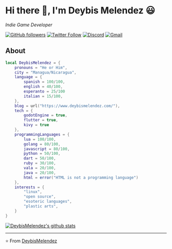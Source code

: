 # Hi there 👋, I'm Deybis Melendez 😃

*Indie Game Developer*

[![GitHub followers](https://img.shields.io/github/followers/DeybisMelendez?label=Follow%20me%21&style=social)](https://github.com/DeybisMelendez)
[![Twitter Follow](https://img.shields.io/twitter/follow/damvcito?label=Follow%20@Damvcito%21&style=social)](https://twitter.com/DeybisMelendez)
[![Discord](https://img.shields.io/discord/505417624071438347?label=Discord%20Chat&style=social)](https://discord.gg/ZRMQVEp)
[![Gmail](https://img.shields.io/badge/Gmail-pixelweb2007%40gmail.com-red)](mailto:pixelweb2007@gmail.com)

## About

```Lua
local DeybisMelendez = {
    pronouns = "He or Him",
    city = "Managua/Nicaragua",
    language = {
        spanish = 100/100,
        english = 40/100,
        esperanto = 25/100
        italian = 15/100,
    },
    blog = url("https://www.deybismelendez.com/"),
    tech = {
        godotEngine = true,
        flutter = true,
        kivy = true
    },
    programmingLanguages = {
        lua = 100/100,
        golang = 80/100,
        javascript = 80/100,
        python = 50/100,
        dart = 50/100,
        ruby = 30/100,
        vala = 20/100,
        java = 20/100,
        html = error("HTML is not a programming language")
    },
    interests = {
        "linux",
        "open source",
        "esoteric languages",
        "plastic arts",
    }
}
```

[![DeybisMelendez's github stats](https://github-readme-stats.vercel.app/api?username=DeybisMelendez)](https://github.com/DeybisMelendez/github-readme-stats)

---

⭐️ From [DeybisMelendez](https://github.com/DeybisMelendez)
<!--
**DeybisMelendez/DeybisMelendez** is a ✨ _special_ ✨ repository because its `README.md` (this file) appears on your GitHub profile.

Here are some ideas to get you started:

- 🔭 I’m currently working on ...
- 🌱 I’m currently learning ...
- 👯 I’m looking to collaborate on ...
- 🤔 I’m looking for help with ...
- 💬 Ask me about ...
- 📫 How to reach me: ...
- 😄 Pronouns: ...
- ⚡ Fun fact: ...
-->
